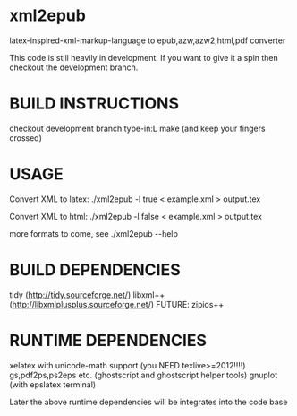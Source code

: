 xml2epub
========

latex-inspired-xml-markup-language to epub,azw,azw2,html,pdf converter

This code is still heavily in development. If you want to give it a spin then checkout the development branch.

BUILD INSTRUCTIONS
===================
checkout development branch
type-in:L make (and keep your fingers crossed)

USAGE
=====

Convert XML to latex:
./xml2epub -l true < example.xml > output.tex

Convert XML to html:
./xml2epub -l false < example.xml > output.tex

more formats to come, see
./xml2epub --help


BUILD DEPENDENCIES
===================

tidy (http://tidy.sourceforge.net/)
libxml++ (http://libxmlplusplus.sourceforge.net/)
FUTURE: zipios++

RUNTIME DEPENDENCIES
=====================
xelatex with unicode-math support (you NEED texlive>=2012!!!!)
gs,pdf2ps,ps2eps etc. (ghostscript and ghostscript helper tools)
gnuplot (with epslatex terminal)

Later the above runtime dependencies will be integrates into the code base